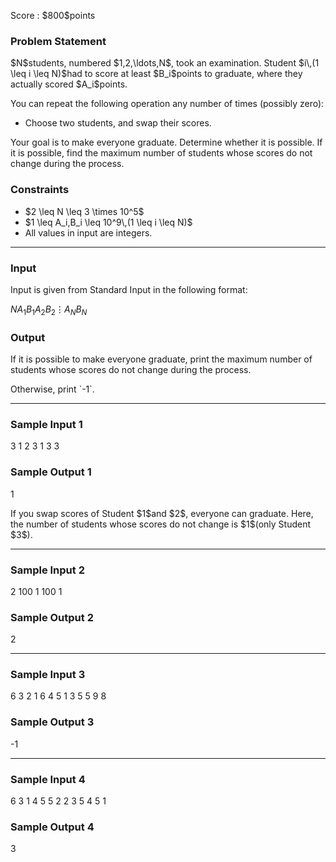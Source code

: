 
<div>

<span>

<span>

<p>
Score : $800$points
</p>

<div>

<section>

### **Problem Statement**

<p>
$N$students, numbered $1,2,\ldots,N$, took an examination.
Student $i\,(1 \leq i \leq N)$had to score at least $B_i$points to graduate, where they actually scored $A_i$points.
</p>

<p>
You can repeat the following operation any number of times (possibly zero):
</p>

<ul>

<li>
Choose two students, and swap their scores.
</li>

</ul>

<p>
Your goal is to make everyone graduate.
Determine whether it is possible.
If it is possible, find the maximum number of students whose scores do not change during the process.
</p>

</section>

</div>

<div>

<section>

### **Constraints**

<ul>

<li>
$2 \leq N \leq 3 \times 10^5$
</li>

<li>
$1 \leq A_i,B_i \leq 10^9\,(1 \leq i \leq N)$
</li>

<li>
All values in input are integers.
</li>

</ul>

</section>

</div>

---

<div>

<div>

<section>

### **Input**

<p>
Input is given from Standard Input in the following format:
</p>

<div>

$N$$A_1$$B_1$$A_2$$B_2$$\vdots$$A_N$$B_N$
</div>

</section>

</div>

<div>

<section>

### **Output**

<p>
If it is possible to make everyone graduate, print the maximum number of students whose scores do not change during the process.
</p>

<p>
Otherwise, print `-1`.
</p>

</section>

</div>

</div>

---

<div>

<section>

### **Sample Input 1**

<div>

3
1 2
3 1
3 3

</div>

</section>

</div>

<div>

<section>

### **Sample Output 1**

<div>

1

</div>

<p>
If you swap scores of Student $1$and $2$, everyone can graduate.
Here, the number of students whose scores do not change is $1$(only Student $3$).
</p>

</section>

</div>

---

<div>

<section>

### **Sample Input 2**

<div>

2
100 1
100 1

</div>

</section>

</div>

<div>

<section>

### **Sample Output 2**

<div>

2

</div>

</section>

</div>

---

<div>

<section>

### **Sample Input 3**

<div>

6
3 2
1 6
4 5
1 3
5 5
9 8

</div>

</section>

</div>

<div>

<section>

### **Sample Output 3**

<div>

-1

</div>

</section>

</div>

---

<div>

<section>

### **Sample Input 4**

<div>

6
3 1
4 5
5 2
2 3
5 4
5 1

</div>

</section>

</div>

<div>

<section>

### **Sample Output 4**

<div>

3

</div>

</section>

</div>

</span>

</span>

</div>
